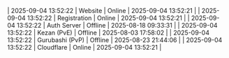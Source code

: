 | 2025-09-04 13:52:22 | Website | Online | 2025-09-04 13:52:21 |
| 2025-09-04 13:52:22 | Registration | Online | 2025-09-04 13:52:21 |
| 2025-09-04 13:52:22 | Auth Server | Offline | 2025-08-18 09:33:31 |
| 2025-09-04 13:52:22 | Kezan (PvE) | Offline | 2025-08-03 17:58:02 |
| 2025-09-04 13:52:22 | Gurubashi (PvP) | Offline | 2025-08-23 21:44:06 |
| 2025-09-04 13:52:22 | Cloudflare | Online | 2025-09-04 13:52:21 |
